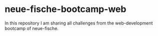 # neue-fische-bootcamp-web

In this repository I am sharing all challenges from the web-development bootcamp of neue-fische.
